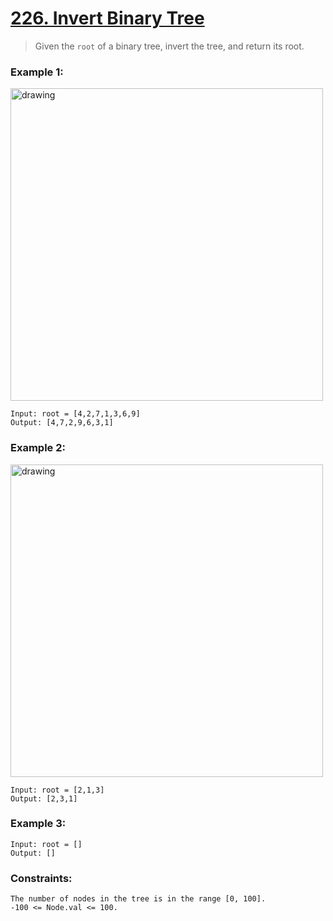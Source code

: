 # [226. Invert Binary Tree](https://leetcode.com/problems/invert-binary-tree/ "LeetCode")

> Given the `root` of a binary tree, invert the tree, and return its root.

### Example 1:
<img src="https://assets.leetcode.com/uploads/2021/03/14/invert1-tree.jpg" alt="drawing" width="500"/>
    
    Input: root = [4,2,7,1,3,6,9]
    Output: [4,7,2,9,6,3,1]
    
### Example 2:
   <img src="https://assets.leetcode.com/uploads/2021/03/14/invert2-tree.jpg" alt="drawing" width="500"/>
    
    Input: root = [2,1,3]
    Output: [2,3,1]
    
### Example 3:
    Input: root = []
    Output: []
### Constraints:
    The number of nodes in the tree is in the range [0, 100].
    -100 <= Node.val <= 100.

